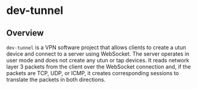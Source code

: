 # dev-tunnel

## Overview

`dev-tunnel` is a VPN software project that allows clients to create a utun device and connect to a server using WebSocket. The server operates in user mode and does not create any utun or tap devices. It reads network layer 3 packets from the client over the WebSocket connection and, if the packets are TCP, UDP, or ICMP, it creates corresponding sessions to translate the packets in both directions.
